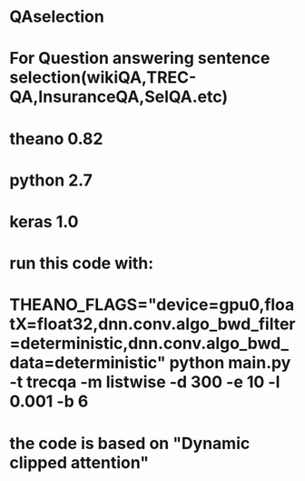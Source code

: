 # QAselection
# For Question answering sentence selection(wikiQA,TREC-QA,InsuranceQA,SelQA.etc)

# theano 0.82
# python 2.7
# keras 1.0

# run this code with:
# THEANO_FLAGS="device=gpu0,floatX=float32,dnn.conv.algo_bwd_filter=deterministic,dnn.conv.algo_bwd_data=deterministic" python main.py -t trecqa -m listwise -d 300 -e 10 -l 0.001 -b 6

# the code is based on "Dynamic clipped attention"
